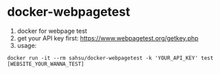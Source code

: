 # docker-webpagetest
1. docker for webpage test
1. get your API key first: https://www.webpagetest.org/getkey.php
1. usage:
```
docker run -it --rm sahsu/docker-webpagetest -k 'YOUR_API_KEY' test [WEBSITE_YOUR_WANNA_TEST]
```

